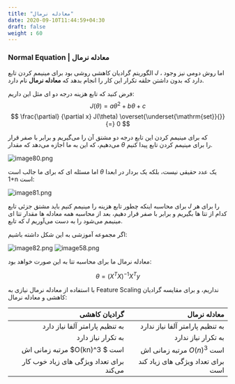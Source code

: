 ```yaml
---
title: "معادله نرمال"
date: 2020-09-10T11:44:59+04:30
draft: false
weight : 60
---
```


### Normal Equation | معادله نرمال

الگوریتم گرادیان کاهشی روشی بود برای مینیمم کردن
تابع $J$ ، اما روش دومی نیز وجود دارد که بدون داشتن
حلقه تکرار این کار را انجام بدهد که **معادله نرمال** نام
دارد.

فرض کنید که تابع هزینه درجه دو ای مثل این داریم:
$$ J(\theta) = a\theta^2 + b\theta + c $$
$$ \frac{\partial} {\partial x} J(\theta)  \overset{\underset{\mathrm{set}}{}}{=}  0 $$

که برای مینیمم کردن این تابع درجه دو مشتق آن را
می‌گیریم و برابر با صفر قرار می‌دهیم، که این به ما
اجازه می‌دهد که مقدار $\theta$ را برای مینیمم کردن تابع 
پیدا کنیم.

![image80.png](../images/image80.png?width=13pc)

اما مسئله ای که برای ما جالب است $\theta$ یک عدد حقیقی
نیست، بلکه یک بردار در ابعدا 1+n  است:

![image81.png](../images/image81.png?width=33pc)

برای محاسبه اینکه چطور تابع هزینه را مینیمم کنیم باید
مشتق جزئی تابع $J$ را برای هر کدام از تتا ها بگیریم و برابر 
با صفر قرار دهیم، بعد از محاسبه همه معادله ها مقدار 
تتا ای که تابع $J$  مینیمم می‌شود را به دست می‌آوریم.


اگر مجموعه آموزشی به این شکل داشته باشیم:

![image82.png](../images/image82.png?width=33pc)
![image58.png](../images/image58.png?width=25pc)

معادله نرمال ما برای محاسبه تتا به این صورت خواهد
بود:

$$ \theta = (X^T X)^{-1} X^T y $$

با استفاده از معادله نرمال نیازی به Feature Scaling  نداریم، و برای مقایسه گرادیان کاهشی و معادله نرمال:


| گرادیان کاهشی | معادله نرمال |
| ------: | -----------: |
| به تنظیم پارامتر آلفا نیاز دارد | به تنظیم پارامتر آلفا نیاز ندارد |
| به تکرار نیاز دارد | به تکرار نیاز ندارد |
| مرتبه زمانی اش $O(kn)^3 $ است |   مرتبه زمانی اش $O(n)^3$ است  |
| برای تعداد ویژگی های زیاد  خوب کار می‌کند | برای تعداد ویژگی های زیاد کند است |